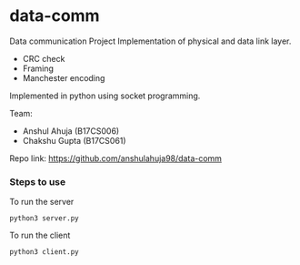# data-comm
Data communication Project
Implementation of physical and data link layer. 
- CRC check
- Framing
- Manchester encoding

Implemented in python using socket programming.

Team:
- Anshul Ahuja (B17CS006)
- Chakshu Gupta (B17CS061)

Repo link: https://github.com/anshulahuja98/data-comm

### Steps to use
To run the server

```python3 server.py```

To run the client

```python3 client.py```
